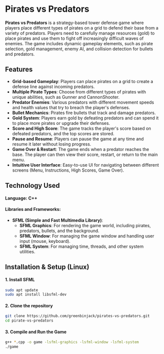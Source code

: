 # Pirates vs Predators
**Pirates vs Predators** is a strategy-based tower defense game where players place different types of pirates on a grid to defend their base from a variety of predators. Players need to carefully manage resources (gold) to place pirates and use them to fight off increasingly difficult waves of enemies. The game includes dynamic gameplay elements, such as pirate selection, gold management, enemy AI, and collision detection for bullets and predators.

## Features
- **Grid-based Gameplay**: Players can place pirates on a grid to create a defense line against incoming predators.
- **Multiple Pirate Types**: Choose from different types of pirates with unique abilities, such as Gunner and CannonShooter.
- **Predator Enemies**: Various predators with different movement speeds and health values that try to breach the player's defenses.
- **Bullet Mechanics**: Pirates fire bullets that track and damage predators.
- **Gold System**: Players earn gold by defeating predators and can spend it to place more pirates or upgrade their defenses.
- **Score and High Score**: The game tracks the player's score based on defeated predators, and the top scores are stored.
- **Pause and Resume**: Players can pause the game at any time and resume it later without losing progress.
- **Game Over & Restart**: The game ends when a predator reaches the base. The player can then view their score, restart, or return to the main menu.
- **Intuitive User Interface**: Easy-to-use UI for navigating between different screens (Menu, Instructions, High Scores, Game Over).

## Technology Used
#### Language: C++
#### Libraries and Frameworks:
- **SFML (Simple and Fast Multimedia Library)**: 
  - **SFML Graphics**: For rendering the game world, including pirates, predators, bullets, and the background.
  - **SFML Window**: For managing the game window and handling user input (mouse, keyboard).
  - **SFML System**: For managing time, threads, and other system utilities.

## Installation & Setup (Linux)  

#### 1. Install SFML
```sh
sudo apt update
sudo apt install libsfml-dev
```

#### 2. Clone the repository  
```sh
git clone https://github.com/greenbinjack/pirates-vs-predators.git
cd pirate-vs-predators
```

#### 3. Compile and Run the Game
```sh
g++ *.cpp -o game -lsfml-graphics -lsfml-window -lsfml-system
./game
```



